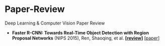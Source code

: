 # Paper-Review
Deep Learning &amp; Computer Vision Paper Review

- **Faster R-CNN: Towards Real-Time Object Detection with Region Proposal Networks** (NIPS 2015), Ren, Shaoqing, et al.
**[[review]](Faster_R-CNN-_Towards_Real-Time_Object_Detection_with_Region_Proposal_Networks/review.md)**
[[paper]](http://papers.nips.cc/paper/5638-faster-r-cnn-towards-real-time-object-detection-with-region-proposal-networks.pdf)
